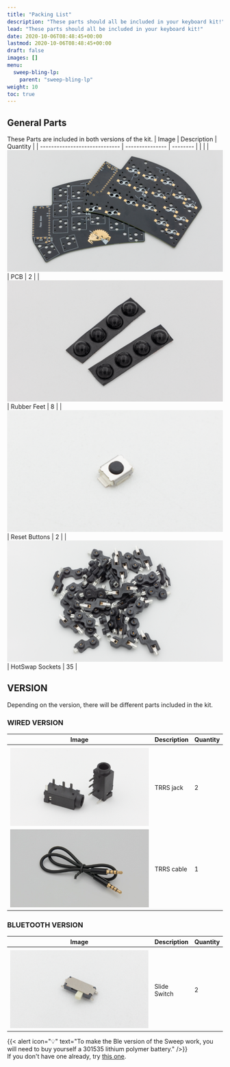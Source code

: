 ```yaml
---
title: "Packing List"
description: "These parts should all be included in your keyboard kit!"
lead: "These parts should all be included in your keyboard kit!"
date: 2020-10-06T08:48:45+00:00
lastmod: 2020-10-06T08:48:45+00:00
draft: false
images: []
menu:
  sweep-bling-lp:
    parent: "sweep-bling-lp"
weight: 10
toc: true
---
```


## General Parts

These Parts are included in both versions of the kit.
| Image | Description | Quantity |
| ----------------------------- | --------------- | -------- |
| |
| ![PCB](sweep-pcb.png) | PCB | 2 |
| ![rubber feet](feet.png) | Rubber Feet | 8 |
| ![reset button](omron-b3u.png) | Reset Buttons | 2 |
| ![hs-sockets](HS-sockets.png) | HotSwap Sockets | 35 |

## VERSION

Depending on the version, there will be different parts included in the kit.

### WIRED VERSION

| Image                    | Description | Quantity |
| ------------------------ | ----------- | -------- |
|                          |
| ![trrs jack](trrs.png)   | TRRS jack   | 2        |
| ![trrs cable](cable.jpg) | TRRS cable  | 1        |

### BLUETOOTH VERSION

| Image                       | Description  | Quantity |
| --------------------------- | ------------ | -------- |
|                             |
| ![switch](slide-switch.png) | Slide Switch | 2        |

{{< alert icon="💡" text="To make the Ble version of the Sweep work, you will need to buy yourself a 301535 lithium polymer battery." />}}
<br />If you don't have one already, try [this one](https://ebay.us/m/YSgT9k).
